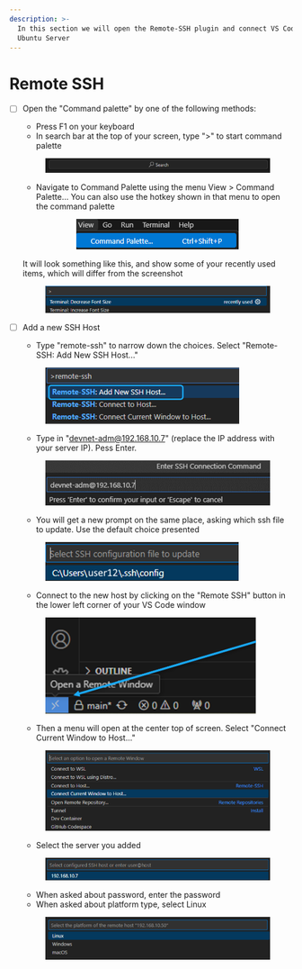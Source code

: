 ```yaml
---
description: >-
  In this section we will open the Remote-SSH plugin and connect VS Code to the
  Ubuntu Server
---
```


# Remote SSH

*   [ ] Open the "Command palette" by one of the following methods:

    * Press F1 on your keyboard
    * In search bar at the top of your screen, type ">" to start command palette

    <div align="center"><figure><img src="../../.gitbook/assets/image (2) (1) (1) (1) (1) (1) (1) (1) (1) (1) (1) (1).png" alt=""><figcaption></figcaption></figure></div>

    * Navigate to Command Palette using the menu View > Command Palette... You can also use the hotkey shown in that menu to open the command palette

    <div align="center"><figure><img src="../../.gitbook/assets/image (3) (1) (1) (1) (1) (1) (1) (1) (1) (1) (1).png" alt=""><figcaption></figcaption></figure></div>

    It will look something like this, and show some of your recently used items, which will differ from the screenshot

    <div align="center"><figure><img src="../../.gitbook/assets/image (1) (1) (1) (1) (1) (1) (1) (1) (1) (1) (1) (1).png" alt=""><figcaption></figcaption></figure></div>
*   [ ] Add a new SSH Host

    * Type "remote-ssh" to narrow down the choices. Select "Remote-SSH: Add New SSH Host..."

    <figure><img src="../../.gitbook/assets/image (5) (1) (1) (1) (1) (1) (1).png" alt="" width="345"><figcaption></figcaption></figure>

    * Type in "devnet-adm@192.168.10.7" (replace the IP address with your server IP). Pess Enter.

    <figure><img src="../../.gitbook/assets/image (7) (1) (1) (1).png" alt="" width="491"><figcaption></figcaption></figure>

    * You will get a new prompt on the same place, asking which ssh file to update. Use the default choice presented

    <figure><img src="../../.gitbook/assets/image (8) (1) (1) (1).png" alt=""><figcaption></figcaption></figure>

    * Connect to the new host by clicking on the "Remote SSH" button in the lower left corner of your VS Code window

    <figure><img src="../../.gitbook/assets/image (9) (1) (1) (1).png" alt="" width="375"><figcaption></figcaption></figure>

    * Then a menu will open at the center top of screen. Select "Connect Current Window to Host..."

    <figure><img src="../../.gitbook/assets/image (10) (1) (1) (1).png" alt=""><figcaption></figcaption></figure>

    * Select the server you added

    <figure><img src="../../.gitbook/assets/image (11) (1) (1) (1).png" alt=""><figcaption></figcaption></figure>

    * When asked about password, enter the password
    * When asked about platform type, select Linux

    <figure><img src="../../.gitbook/assets/image (12) (1) (1).png" alt="" width="563"><figcaption></figcaption></figure>

